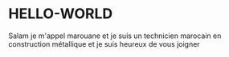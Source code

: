 # HELLO-WORLD
Salam
je m'appel marouane et je suis un technicien marocain en construction métallique
et je suis heureux de vous joigner
